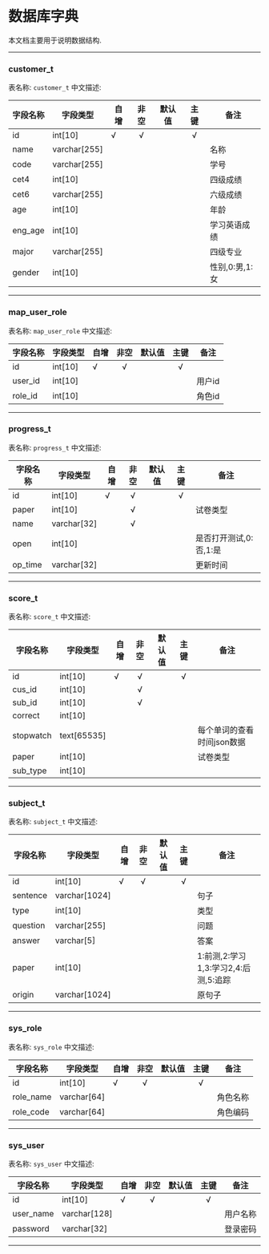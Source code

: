 # 数据库字典

本文档主要用于说明数据结构.

-----------
### customer_t


表名称: `customer_t`
中文描述: 

|字段名称|字段类型|自增|非空|默认值|主键|备注|
|---|---|---|:---:|---|:---:|---|
|id|int[10]|√|√||√||
|name|varchar[255]|||||名称|
|code|varchar[255]|||||学号|
|cet4|int[10]|||||四级成绩|
|cet6|varchar[255]|||||六级成绩|
|age|int[10]|||||年龄|
|eng_age|int[10]|||||学习英语成绩|
|major|varchar[255]|||||四级专业|
|gender|int[10]|||||性别,0:男,1:女|

----------


### map_user_role


表名称: `map_user_role`
中文描述: 

|字段名称|字段类型|自增|非空|默认值|主键|备注|
|---|---|---|:---:|---|:---:|---|
|id|int[10]|√|√||√||
|user_id|int[10]|||||用户id|
|role_id|int[10]|||||角色id|

----------


### progress_t


表名称: `progress_t`
中文描述: 

|字段名称|字段类型|自增|非空|默认值|主键|备注|
|---|---|---|:---:|---|:---:|---|
|id|int[10]|√|√||√||
|paper|int[10]||√|||试卷类型|
|name|varchar[32]||√||||
|open|int[10]|||||是否打开测试,0:否,1:是|
|op_time|varchar[32]|||||更新时间|

----------


### score_t


表名称: `score_t`
中文描述: 

|字段名称|字段类型|自增|非空|默认值|主键|备注|
|---|---|---|:---:|---|:---:|---|
|id|int[10]|√|√||√||
|cus_id|int[10]||√||||
|sub_id|int[10]||√||||
|correct|int[10]||||||
|stopwatch|text[65535]|||||每个单词的查看时间json数据|
|paper|int[10]|||||试卷类型|
|sub_type|int[10]||||||

----------


### subject_t


表名称: `subject_t`
中文描述: 

|字段名称|字段类型|自增|非空|默认值|主键|备注|
|---|---|---|:---:|---|:---:|---|
|id|int[10]|√|√||√||
|sentence|varchar[1024]|||||句子|
|type|int[10]|||||类型|
|question|varchar[255]|||||问题|
|answer|varchar[5]|||||答案|
|paper|int[10]|||||1:前测,2:学习1,3:学习2,4:后测,5:追踪|
|origin|varchar[1024]|||||原句子|

----------


### sys_role


表名称: `sys_role`
中文描述: 

|字段名称|字段类型|自增|非空|默认值|主键|备注|
|---|---|---|:---:|---|:---:|---|
|id|int[10]|√|√||√||
|role_name|varchar[64]|||||角色名称|
|role_code|varchar[64]|||||角色编码|

----------


### sys_user


表名称: `sys_user`
中文描述: 

|字段名称|字段类型|自增|非空|默认值|主键|备注|
|---|---|---|:---:|---|:---:|---|
|id|int[10]|√|√||√||
|user_name|varchar[128]|||||用户名称|
|password|varchar[32]|||||登录密码|

----------


